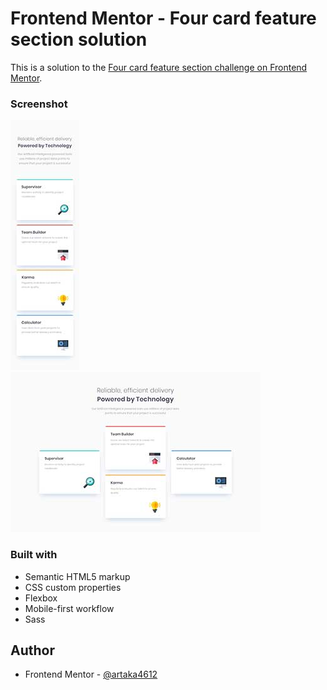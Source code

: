 # Frontend Mentor - Four card feature section solution

This is a solution to the [Four card feature section challenge on Frontend Mentor](https://www.frontendmentor.io/challenges/four-card-feature-section-weK1eFYK).

### Screenshot

![Four card](./images/mobile-model.jpg)
![Four card](./images/desktop-model.jpg)

### Built with

- Semantic HTML5 markup
- CSS custom properties
- Flexbox
- Mobile-first workflow
- Sass

## Author

- Frontend Mentor - [@artaka4612](https://www.frontendmentor.io/profile/artaka4612)

